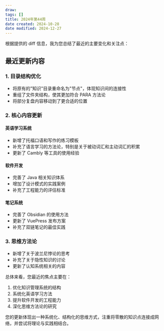 ```yaml
---
draw:
tags: []
title: 2024年第44周
date created: 2024-10-28
date modified: 2024-12-27
---
```


根据提供的 diff 信息，我为您总结了最近的主要变化和关注点：

## 最近更新内容

### 1. 目录结构优化

- 将原有的"知识"目录重命名为"节点"，体现知识间的连接性
- 重组了文件夹结构，使其更加符合 PARA 方法论
- 将部分复盘内容移动到了更合适的位置

### 2. 核心内容更新

#### 英语学习系统

- 新增了托福口语和写作的练习模板
- 补充了语言学习的方法论，特别是关于被动词汇和主动词汇的积累
- 更新了 Cambly 等工具的使用经验

#### 软件开发

- 完善了 Java 相关知识体系
- 增加了设计模式的实践案例
- 补充了工程能力的评估标准

#### 笔记系统

- 完善了 Obsidian 的使用方法
- 更新了 VuePress 发布方案
- 补充了双链笔记的最佳实践

### 3. 思维方法论

- 新增了关于波兰尼悖论的思考
- 补充了关于隐性知识的讨论
- 更新了认知系统相关的内容

总体来看，您最近的焦点主要在：

1. 优化知识管理系统的结构
2. 系统化英语学习方法
3. 提升软件开发的工程能力
4. 深化思维方法论的研究

您的更新体现出一种系统化、结构化的思维方式，注重将零散的知识点连接成网络，并尝试将理论与实践相结合。
